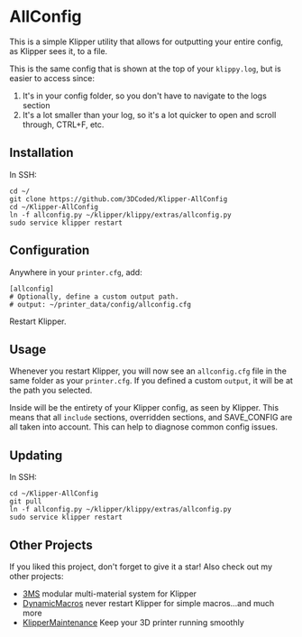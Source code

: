 # AllConfig

This is a simple Klipper utility that allows for outputting your entire config, as Klipper sees it, to a file.

This is the same config that is shown at the top of your `klippy.log`, but is easier to access since:

1. It's in your config folder, so you don't have to navigate to the logs section
2. It's a lot smaller than your log, so it's a lot quicker to open and scroll through, CTRL+F, etc.

## Installation

In SSH:

```
cd ~/
git clone https://github.com/3DCoded/Klipper-AllConfig
cd ~/Klipper-AllConfig
ln -f allconfig.py ~/klipper/klippy/extras/allconfig.py
sudo service klipper restart
```

## Configuration

Anywhere in your `printer.cfg`, add:

```
[allconfig]
# Optionally, define a custom output path.
# output: ~/printer_data/config/allconfig.cfg
```

Restart Klipper.

## Usage

Whenever you restart Klipper, you will now see an `allconfig.cfg` file in the same folder as your `printer.cfg`. If you defined a custom `output`, it will be at the path you selected.

Inside will be the entirety of your Klipper config, as seen by Klipper. This means that all `include` sections, overridden sections, and SAVE_CONFIG are all taken into account. This can help to diagnose common config issues.

## Updating

In SSH:

```
cd ~/Klipper-AllConfig
git pull
ln -f allconfig.py ~/klipper/klippy/extras/allconfig.py
sudo service klipper restart
```

## Other Projects

If you liked this project, don't forget to give it a star! Also check out my other projects:

- [3MS](https://3ms.3dcoded.xyz/) modular multi-material system for Klipper
- [DynamicMacros](https://dynamicmacros.3dcoded.xyz/) never restart Klipper for simple macros...and much more
- [KlipperMaintenance](https://www.3dcoded.xyz/KlipperMaintenance/) Keep your 3D printer running smoothly